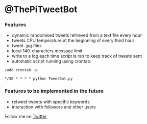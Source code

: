 # @ThePiTweetBot

### Features

- dynamic randomised tweets retrieved from a text file every hour
- tweets CPU temperature at the beginning of every third hour
- tweet .jpg files
- local 140-characters message limit
- write to a log each time script is ran to keep track of tweets sent
- automatic script running using crontab:
```
sudo crontab -e

*/30 * * * * python TweetBot.py
```

### Features to be implemented in the future
- retweet tweets with specific keywords
- interaction with followers and other users

Follow me on [Twitter](https://twitter.com/ThePiTweetBot)
